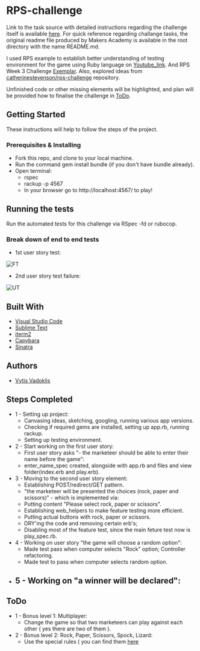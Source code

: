# RPS-challenge

Link to the task source with detailed instructions regarding the challenge itself is available [here](https://github.com/makersacademy/rps-challenge). For quick reference regarding challange tasks, the original readme file produced by Makers Academy is available in the root directory with the name README.md.

I used RPS example to establish better understanding of testing environment for the game using Ruby language on [Youtube_link](https://www.youtube.com/watch?v=ovwjH64ZGOs&t=670s&list=LLVfF8s5P2mxj3OYyaW6x2rg&index=1). And RPS Week 3 Challenge [Exemplar](https://youtu.be/GoHKmartBYo). Also, explored ideas from [catherinestevenson/rps-challenge](https://github.com/catherinestevenson/rps-challenge) repository. 

Unfinished code or other missing elements will be highlighted, and plan will be provided how to finalise the challenge in [ToDo](#todo).

## Getting Started

These instructions will help to follow the steps of the project.

### Prerequisites & Installing

- Fork this repo, and clone to your local machine.
- Run the command gem install bundle (if you don't have bundle already).
- Open terminal:
	- rspec
	- rackup -p 4567
	- In your browser go to http://localhost:4567/ to play!

## Running the tests

Run the automated tests for this challenge via RSpec -fd or rubocop.

### Break down of end to end tests

- 1st user story test:

![FT]()

- 2nd user story test failure:

![UT]()


## Built With  

* [Visual Studio Code](https://code.visualstudio.com/)
* [Sublime Text](https://www.sublimetext.com/)
* [iterm2](https://www.iterm2.com/)
* [Capybara](https://capybaraworkout.herokuapp.com/)
* [Sinatra](http://sinatrarb.com/)

## Authors

* [Vytis Vadoklis](https://github.com/VytisVA)

## Steps Completed

- 1 - Setting up project:
	- Canvasing ideas, sketching, googling, running various app versions.
	- Checking if required gems are installed, setting up app.rb, running rackup.
	- Setting up testing environment.
- 2 - Start working on the first user story:
	- First user story asks "- the marketeer should be able to enter their name before the game":
	- enter_name_spec created, alongside with app.rb and files and view folder(index.erb and play.erb).
- 3 - Moving to the second user story element:
	- Establishing POST/redirect/GET pattern.
	- "the marketeer will be presented the choices (rock, paper and scissors)" - which is implemented via:
	- Putting content "Please select rock, paper or scissors".
	- Establishing web_helpers to make feature testing more efficient.
	- Putting actual buttons with rock, paper or scissors.
	- DRY'ing the code and removing certain erb's; 
	- Disabling most of the feature test, since the main feture test now is play_spec.rb.
- 4 - Working on user story "the game will choose a random option":
	- Made test pass when computer selects "Rock" option; Controller refactoring.
	- Made test to pass when computer selects random option.
- 5 - Working on "a winner will be declared":
	- 		  	

 

## ToDo

- 1 - Bonus level 1: Multiplayer:
	- Change the game so that two marketeers can play against each other ( yes there are two of them ).
- 2 - Bonus level 2: Rock, Paper, Scissors, Spock, Lizard:
	- Use the special rules ( you can find them [here](http://en.wikipedia.org/wiki/Rock-paper-scissors-lizard-Spock ) 	